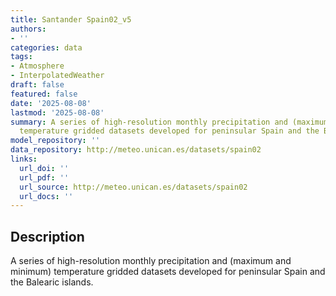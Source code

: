```yaml
---
title: Santander Spain02_v5
authors:
- ''
categories: data
tags:
- Atmosphere
- InterpolatedWeather
draft: false
featured: false
date: '2025-08-08'
lastmod: '2025-08-08'
summary: A series of high-resolution monthly precipitation and (maximum and minimum)
  temperature gridded datasets developed for peninsular Spain and the Balearic islands.
model_repository: ''
data_repository: http://meteo.unican.es/datasets/spain02
links:
  url_doi: ''
  url_pdf: ''
  url_source: http://meteo.unican.es/datasets/spain02
  url_docs: ''
---
```


## Description

A series of high-resolution monthly precipitation and (maximum and minimum) temperature gridded datasets developed for peninsular Spain and the Balearic islands.

